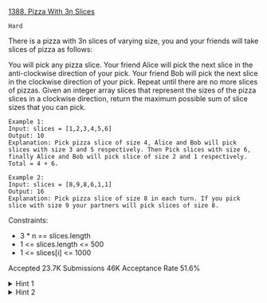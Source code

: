 [1388. Pizza With 3n Slices](https://leetcode.com/problems/pizza-with-3n-slices/)

`Hard`

There is a pizza with 3n slices of varying size, you and your friends will take slices of pizza as follows:

You will pick any pizza slice.
Your friend Alice will pick the next slice in the anti-clockwise direction of your pick.
Your friend Bob will pick the next slice in the clockwise direction of your pick.
Repeat until there are no more slices of pizzas.
Given an integer array slices that represent the sizes of the pizza slices in a clockwise direction, return the maximum possible sum of slice sizes that you can pick.

```
Example 1:
Input: slices = [1,2,3,4,5,6]
Output: 10
Explanation: Pick pizza slice of size 4, Alice and Bob will pick slices with size 3 and 5 respectively. Then Pick slices with size 6, finally Alice and Bob will pick slice of size 2 and 1 respectively. Total = 4 + 6.

Example 2:
Input: slices = [8,9,8,6,1,1]
Output: 16
Explanation: Pick pizza slice of size 8 in each turn. If you pick slice with size 9 your partners will pick slices of size 8.
``` 

Constraints:

- 3 * n == slices.length
- 1 <= slices.length <= 500
- 1 <= slices[i] <= 1000

Accepted
23.7K
Submissions
46K
Acceptance Rate
51.6%

<details>
<summary>Hint 1</summary>

By studying the pattern of the operations, we can find out that the problem is equivalent to: Given an integer array with size 3N, select N integers with maximum sum and any selected integers are not next to each other in the array.

</details>
<details>
<summary>Hint 2</summary>

The first one in the array is considered next to the last one in the array. Use Dynamic Programming to solve it.

</details>
